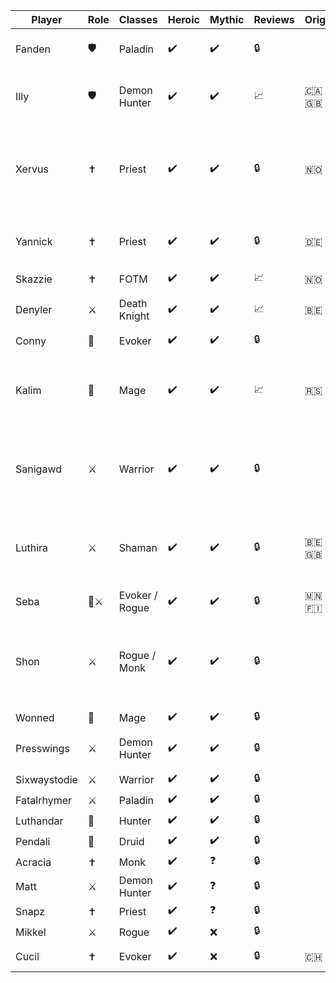 | Player | Role | Classes | Heroic | Mythic | Reviews | Origin | Bio | Public | Status |
| --- | --- | --- | --- | --- | --- | --- | --- | --- | --- |
| Fanden | 🛡️ | Paladin | ✔️ | ✔️ | 🔒 | | "literally the devil"<br>-Xervus | ✔️ | Raider |
| Illy | 🛡️ | Demon Hunter | ✔️ | ✔️ | 📈 | 🇨🇦🇬🇧 | Looks forward to ✨crying✨ after her reviews | ✔️ | Raider |
| Xervus | ✝️ | Priest | ✔️ | ✔️ | 🔒 | 🇳🇴 | Spiteful prick with access to LoF and the ability to let you die if you irk him (takes PI bribes) | ✔️ | Raider |
| Yannick | ✝️ | Priest | ✔️ | ✔️ | 🔒 | 🇩🇪 | german healer<br>g2g representative | ✔️ | Raider |
| Skazzie | ✝️ | FOTM | ✔️ | ✔️ | 📈 | 🇳🇴 |  | ✔️ | Raider |
| Denyler | ⚔️ | Death Knight | ✔️ | ✔️ | 📈 | 🇧🇪 | Supreme monkey leader | ✔️ | Raider |
| Conny | 🧙 | Evoker | ✔️ | ✔️ | 🔒 |  |   | ❌ | Raider |
| Kalim | 🧙 | Mage | ✔️ | ✔️ | 📈 | 🇷🇸 | Absolute Madman. Also known as Saint Jerry the Goatfucker | ✔️ | Raider |
| Sanigawd | ⚔️ | Warrior | ✔️ | ✔️ | 🔒 |  | Absolute gaming warlord, that cant be touched, best to ever do it | ✔️ | Raider |
| Luthira | ⚔️ | Shaman | ✔️ | ✔️ | 🔒 | 🇧🇪🇬🇧 | Enh shaman main, altoholic extraordinaire. Also ginger, so guard your soul carefully! | ✔️ | Raider |
| Seba | 🧙⚔️ | Evoker / Rogue | ✔️ | ✔️ | 🔒 | 🇲🇳🇫🇮 | rip fartsniffer<br>rip pissjug | ✔️ | Raider |
| Shon | ⚔️ | Rogue / Monk | ✔️ | ✔️ | 🔒 |  | Absolute gaming warlord, that cant be touched, better than sanigawd | ✔️ | Raider |
| Wonned | 🧙 | Mage | ✔️ | ✔️ | 🔒 |  |   | ❌ | Raider |
| Presswings | ⚔️ | Demon Hunter | ✔️ | ✔️ | 🔒 |  | the creator of illidan stormrage | ✔️ | Raider |
| Sixwaystodie | ⚔️ | Warrior | ✔️ | ✔️ | 🔒 |  |   | ❌ | Raider |
| Fatalrhymer | ⚔️ | Paladin | ✔️ | ✔️ | 🔒 |  |   | ❌ | Raider |
| Luthandar | 🧙 | Hunter | ✔️ | ✔️ | 🔒 |  |  | ❌ | Trial |
| Pendali | 🧙 | Druid | ✔️ | ✔️ | 🔒 |  |  | ❌ | Trial |
| Acracia | ✝️ | Monk | ✔️ | ❓ | 🔒 |  |   | ❌ | Raider |
| Matt | ⚔️ | Demon Hunter | ✔️ | ❓ | 🔒 |  |   | ❌ | Raider |
| Snapz | ✝️ | Priest | ✔️ | ❓ | 🔒 |  |   | ❌ | Raider |
| Mikkel | ⚔️ | Rogue | ✔️ | ❌ | 🔒 |  |   | ✔️ | Raider |
| Cucil | ✝️ | Evoker | ✔️ | ❌ | 🔒 | 🇨🇭 | Phelsuma grandis | ✔️ | Raider |